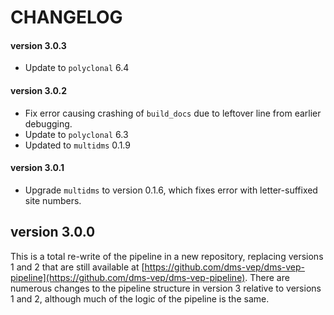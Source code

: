# CHANGELOG

#### version 3.0.3
- Update to ``polyclonal`` 6.4

#### version 3.0.2
- Fix error causing crashing of `build_docs` due to leftover line from earlier debugging.
- Update to ``polyclonal`` 6.3
- Updated to ``multidms`` 0.1.9

#### version 3.0.1
- Upgrade ``multidms`` to version 0.1.6, which fixes error with letter-suffixed site numbers.

## version 3.0.0
This is a total re-write of the pipeline in a new repository, replacing versions 1 and 2 that are still available at [https://github.com/dms-vep/dms-vep-pipeline](https://github.com/dms-vep/dms-vep-pipeline).
There are numerous changes to the pipeline structure in version 3 relative to versions 1 and 2, although much of the logic of the pipeline is the same.
